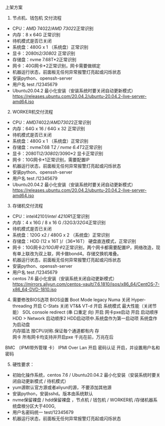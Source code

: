 上架方案
 
1. 节点机、钱包机 交付流程
-  CPU：AMD 7402*2/AMD 7302*2正常识别
-  内存：8 x 64G 正常识别
-  待机模式是否已关闭
-  系统盘：480G x 1 （系统盘）正常识别
-  显卡：2080ti*2/3080*2 正常识别	
-  存储盘：nvme 7.68T*2正常识别
-  网卡：40G网卡*2正常识别，网卡需要做绑定
-  机器运行状态，前面板无任何异常报警灯亮起或闪烁状态
-  安装python、openssh-server
-  用户名 test /12345679
-  Ubuntu20.04.2 最小化安装（安装系统时要关闭自动更新模式）https://releases.ubuntu.com/20.04.2/ubuntu-20.04.2-live-server-amd64.iso

2. WORKER机交付流程
-  CPU：AMD7402*2/AMD7302*2正常识别
-  内存：64G x 16  / 64G x 32  正常识别
-  待机模式是否已关闭
-  系统盘：480G x 1 （系统盘）正常识别
-  存储盘：nvme7.68 T*2 / nvme 6.4T*2正常识别
-  显卡：2080TI*2/3080*2/3090*2 显卡正常识别
-  网卡：10G网卡*1正常识别，需要配置IP
-  机器运行状态，前面板无任何异常报警灯亮起或闪烁状态
-  安装python、openssh-server
-  用户名 test /12345679
-  Ubuntu20.04.2 最小化安装（安装系统时要关闭自动更新模式）https://releases.ubuntu.com/20.04.2/ubuntu-20.04.2-live-server-amd64.iso
3. 存储机交付流程
-  CPU：intel4210*1/intel 4210R*1正常识别
-  内存：4 x 16G  / 8 x 16 G /32G*3/32G*4正常识别
-  待机模式是否已关闭
-  系统盘：120G x2  /  480G x 2 （系统盘）正常识别
-  存储盘：HDD  (12 x 16T )/（36*16T） 硬盘直连模式，正常识别
-  网卡：10G网卡*2/10G网卡*2正常识别，两个网卡都需要配置IP，网络改造，现有单上联改为双上联，网卡做bond4。存储交换机堆叠。
-  机器运行状态，前面板无任何异常报警灯亮起或闪烁状态
-  安装python、openssh-server
-  用户名 test /12345679
-  centos 7.6 最小化安装（安装系统关闭自动更新模式）https://mirrors.aliyun.com/centos-vault/7.6.1810/isos/x86_64/CentOS-7-x86_64-DVD-1810.iso


4. 需要修改BIOS选项
BIOS设置	Boot Mode	legacy
	Numa	关闭
	Hyper-threading	开启
	C-Stats	关闭
	VT&& VT-d	开启
	系统模式	最大性能（关闭节能）
	SOL console redirect (串 口重定 向)	开启
	网卡pxe启动	开启
	启动顺序	HDD > Network
	启动顺序2	HDD启动项中.系统盘作为第一启动项
	系统盘作为启动盘	
内存插法	按CPU对称.保证毎个通道都有内 存	
网卡	所有网卡均支持并开启pxe	千兆在前，万兆在后
		
BMC （IPMI带外管理 卡）	IPMI Over Lan	开启
	密码认证	开启，并设置用户名和密码

5. 硬性要求：
-  初始化操作系统，centos 7.6 / Ubuntu20.04.2 最小化安装（安装系统时要关闭自动更新模式 / 待机模式）
-  yum源默认官方源或者aliyun的源，不要添加其他源
-  安装python，安装sshd。版本由系统默认
-  nvme保留裸盘 / hdd保留裸盘 ，节点机 / 钱包机 / WORKER机 	/存储机器系统盘根分区大于400G, 
-  用户名密码统一   test/12345679
-  机器运行状态，前面板无任何异常报警灯亮起或闪烁状态
